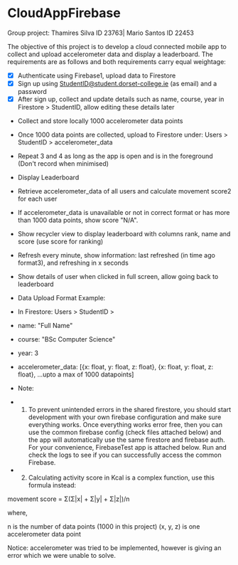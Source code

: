 # CloudAppFirebase

Group project: Thamires Silva ID 23763| Mario Santos ID 22453

The objective of this project is to develop a cloud connected mobile app to collect and upload accelerometer data and display a leaderboard. The requirements are as follows and both requirements carry equal weightage:

- [x] Authenticate using Firebase1, upload data to Firestore
- [x] Sign up using StudentID@student.dorset-college.ie (as email) and a password
- [x] After sign up, collect and update details such as name, course, year in Firestore > StudentID, allow editing these details later
- Collect and store locally 1000 accelerometer data points
- Once 1000 data points are collected, upload to Firestore under: Users > StudentID > accelerometer_data
- Repeat 3 and 4 as long as the app is open and is in the foreground (Don't record when minimised)
- Display Leaderboard
- Retrieve accelerometer_data of all users and calculate movement score2 for each user
- If accelerometer_data is unavailable or not in correct format or has more than 1000 data points, show score "N/A".
- Show recycler view to display leaderboard with columns rank, name and score (use score for ranking)
- Refresh every minute, show information: last refreshed (in time ago format3), and refreshing in x seconds
- Show details of user when clicked in full screen, allow going back to leaderboard
- Data Upload Format Example:

- In Firestore: Users > StudentID >

- name: "Full Name"
- course: "BSc Computer Science"
- year: 3
- accelerometer_data: [{x: float, y: float, z: float}, {x: float, y: float, z: float}, ...upto a max of 1000 datapoints]
- Note:

- 1. To prevent unintended errors in the shared firestore, you should start development with your own firebase configuration and make sure everything works. Once everything works error free, then you can use the common firebase config (check files attached below) and the app will automatically use the same firestore and firebase auth. For your convenience, FirebaseTest app is attached below. Run and check the logs to see if you can successfully access the common Firebase.

- 2. Calculating activity score in Kcal is a complex function, use this formula instead:

movement score = Σ(Σ|x| + Σ|y| + Σ|z|)/n

where,

 n is the number of data points (1000 in this project)
(x, y, z) is one accelerometer data point

Notice: accelerometer was tried to be implemented, however is giving an error which we were unable to solve.
